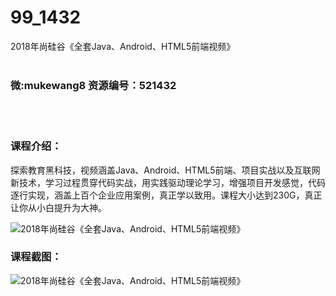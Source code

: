 # 99_1432
2018年尚硅谷《全套Java、Android、HTML5前端视频》
<br/></br>
<h3>微:mukewang8 资源编号：521432</h3>
<br/></br>
<h3>课程介绍：</h3>
<p>探索教育黑科技，视频涵盖<a title="查看与 Java 相关的文章" target="_blank">Java</a>、<a title="查看与 Android 相关的文章" target="_blank">Android</a>、<a title="查看与 HTML5 相关的文章" target="_blank">HTML5</a>前端、项目实战以及互联网新技术，学习过程贯穿代码实战，用实践驱动理论学习，增强项目开发感觉，代码逐行实现，涵盖上百个企业应用案例，真正学以致用。课程大小达到230G，真正让你从小白提升为大神。</p>
<p><img src="https://www.ko996.com/wp-content/uploads/img/2018/03/2-153-300x233.png" alt="2018年尚硅谷《全套Java、Android、HTML5前端视频》"></p>
<div class="info-desc">
<h3>课程截图：</h3>
<p><img src="https://www.ko996.com/wp-content/uploads/img/2018/03/3-154-300x184.png" alt="2018年尚硅谷《全套Java、Android、HTML5前端视频》"></p>


			
</div>
